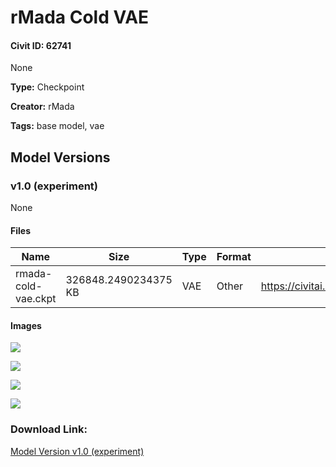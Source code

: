 # rMada Cold VAE

#### Civit ID: 62741

None

**Type:** Checkpoint

**Creator:** rMada

**Tags:** base model, vae

## Model Versions

### v1.0 (experiment)

None

#### Files

| Name | Size | Type | Format | Download Url | AutoV1 | AutoV2 | SHA256 | CRC32 | BLAKE3 |
| --- | --- | --- | --- | --- | --- | --- | --- | --- | --- |
| rmada-cold-vae.ckpt | 326848.2490234375 KB | VAE | Other | https://civitai.com/api/download/models/67304 | B6F9BEF6 | AC047F521A | AC047F521AE1ACC35ABBDFA746BC3BB898F0FF7A70E619112C24DC9032F2FA05 | CAAE3C5F | 98FA15B076CDAB611A76C94B817598C2E45D9A2455D9E66E97BAAA381BC8D1E4 |

#### Images

<p><img src="https://image.civitai.com/xG1nkqKTMzGDvpLrqFT7WA/250a9019-1911-450f-b507-29c73dce7a1b/width=450/747711.jpeg" /></p>

<p><img src="https://image.civitai.com/xG1nkqKTMzGDvpLrqFT7WA/c012b497-0b55-4c89-b564-e66eedac24dd/width=450/748693.jpeg" /></p>

<p><img src="https://image.civitai.com/xG1nkqKTMzGDvpLrqFT7WA/064094df-c040-485c-8675-9ef13567a9a2/width=450/748662.jpeg" /></p>

<p><img src="https://image.civitai.com/xG1nkqKTMzGDvpLrqFT7WA/73b1bd44-f0b5-43cb-9694-3cef1cbca6ee/width=450/748683.jpeg" /></p>

### Download Link:

[Model Version v1.0 (experiment)](https://civitai.com/api/download/models/67304)

